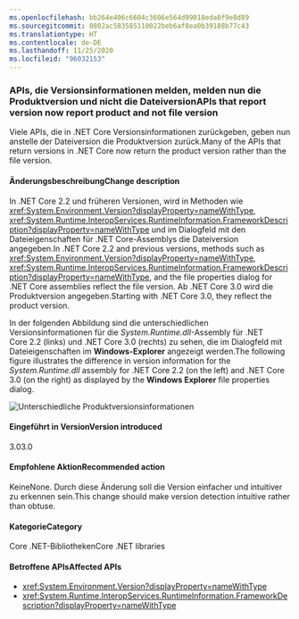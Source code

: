 ```yaml
---
ms.openlocfilehash: bb264e406c6604c3606e564d99018eda0f9e8d89
ms.sourcegitcommit: 0802ac583585110022beb6af8ea0b39188b77c43
ms.translationtype: HT
ms.contentlocale: de-DE
ms.lasthandoff: 11/25/2020
ms.locfileid: "96032153"
---
```

### <a name="apis-that-report-version-now-report-product-and-not-file-version"></a><span data-ttu-id="036e9-101">APIs, die Versionsinformationen melden, melden nun die Produktversion und nicht die Dateiversion</span><span class="sxs-lookup"><span data-stu-id="036e9-101">APIs that report version now report product and not file version</span></span>

<span data-ttu-id="036e9-102">Viele APIs, die in .NET Core Versionsinformationen zurückgeben, geben nun anstelle der Dateiversion die Produktversion zurück.</span><span class="sxs-lookup"><span data-stu-id="036e9-102">Many of the APIs that return versions in .NET Core now return the product version rather than the file version.</span></span>

#### <a name="change-description"></a><span data-ttu-id="036e9-103">Änderungsbeschreibung</span><span class="sxs-lookup"><span data-stu-id="036e9-103">Change description</span></span>

<span data-ttu-id="036e9-104">In .NET Core 2.2 und früheren Versionen, wird in Methoden wie <xref:System.Environment.Version?displayProperty=nameWithType>, <xref:System.Runtime.InteropServices.RuntimeInformation.FrameworkDescription?displayProperty=nameWithType> und im Dialogfeld mit den Dateieigenschaften für .NET Core-Assemblys die Dateiversion angegeben.</span><span class="sxs-lookup"><span data-stu-id="036e9-104">In .NET Core 2.2 and previous versions, methods such as <xref:System.Environment.Version?displayProperty=nameWithType>, <xref:System.Runtime.InteropServices.RuntimeInformation.FrameworkDescription?displayProperty=nameWithType>, and the file properties dialog for .NET Core assemblies reflect the file version.</span></span> <span data-ttu-id="036e9-105">Ab .NET Core 3.0 wird die Produktversion angegeben.</span><span class="sxs-lookup"><span data-stu-id="036e9-105">Starting with .NET Core 3.0, they reflect the product version.</span></span>

<span data-ttu-id="036e9-106">In der folgenden Abbildung sind die unterschiedlichen Versionsinformationen für die *System.Runtime.dll*-Assembly für .NET Core 2.2 (links) und .NET Core 3.0 (rechts) zu sehen, die im Dialogfeld mit Dateieigenschaften im **Windows-Explorer** angezeigt werden.</span><span class="sxs-lookup"><span data-stu-id="036e9-106">The following figure illustrates the difference in version information for the *System.Runtime.dll* assembly for .NET Core 2.2 (on the left) and .NET Core 3.0 (on the right) as displayed by the **Windows Explorer** file properties dialog.</span></span>

![Unterschiedliche Produktversionsinformationen](~/docs/images/core-changes/corefx/version-information-changes/file-details.png)

#### <a name="version-introduced"></a><span data-ttu-id="036e9-108">Eingeführt in Version</span><span class="sxs-lookup"><span data-stu-id="036e9-108">Version introduced</span></span>

<span data-ttu-id="036e9-109">3.0</span><span class="sxs-lookup"><span data-stu-id="036e9-109">3.0</span></span>

#### <a name="recommended-action"></a><span data-ttu-id="036e9-110">Empfohlene Aktion</span><span class="sxs-lookup"><span data-stu-id="036e9-110">Recommended action</span></span>

<span data-ttu-id="036e9-111">Keine</span><span class="sxs-lookup"><span data-stu-id="036e9-111">None.</span></span> <span data-ttu-id="036e9-112">Durch diese Änderung soll die Version einfacher und intuitiver zu erkennen sein.</span><span class="sxs-lookup"><span data-stu-id="036e9-112">This change should make version detection intuitive rather than obtuse.</span></span>

#### <a name="category"></a><span data-ttu-id="036e9-113">Kategorie</span><span class="sxs-lookup"><span data-stu-id="036e9-113">Category</span></span>

<span data-ttu-id="036e9-114">Core .NET-Bibliotheken</span><span class="sxs-lookup"><span data-stu-id="036e9-114">Core .NET libraries</span></span>

#### <a name="affected-apis"></a><span data-ttu-id="036e9-115">Betroffene APIs</span><span class="sxs-lookup"><span data-stu-id="036e9-115">Affected APIs</span></span>

- <xref:System.Environment.Version?displayProperty=nameWithType>
- <xref:System.Runtime.InteropServices.RuntimeInformation.FrameworkDescription?displayProperty=nameWithType>

<!--

#### Affected APIs

- `P:System.Environment.Version`
- `P:System.Runtime.InteropServices.RuntimeInformation.FrameworkDescription`

-->
